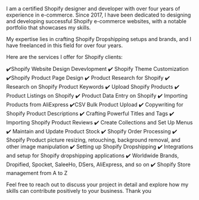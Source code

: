 I am a certified Shopify designer and developer with over four years of experience in e-commerce. Since 2017, I have been dedicated to designing and developing successful Shopify e-commerce websites, with a notable portfolio that showcases my skills.

My expertise lies in crafting Shopify Dropshipping setups and brands, and I have freelanced in this field for over four years.

Here are the services I offer for Shopify clients:

✔️Shopify Website Design Devevlopment
✔️ Shopify Theme Customization
✔️Shopify Product Page Design
✔️ Product Research for Shopify
✔️ Research on Shopify Product Keywords
✔️ Upload Shopify Products
✔️ Product Listings on Shopify
✔️ Product Data Entry on Shopify
✔️ Importing Products from AliExpress
✔️CSV Bulk Product Upload
✔️ Copywriting for Shopify Product Descriptions
✔️ Crafting Powerful Titles and Tags
✔️ Importing Shopify Product Reviews
✔️ Create Collections and Set Up Menus
✔️ Maintain and Update Product Stock
✔️ Shopify Order Processing
✔️ Shopify Product picture resizing, retouching, background removal, and other image manipulation
✔️ Setting up Shopify Dropshipping
✔️ Integrations and setup for Shopify dropshipping applications
✔️ Worldwide Brands, Dropified, Spocket, SaleeHo, DSers, AliExpress, and so on
✔️ Shopify Store management from A to Z

Feel free to reach out to discuss your project in detail and explore how my skills can contribute positively to your business. Thank you

